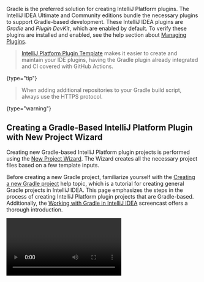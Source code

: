[//]: # (title: Getting Started with Gradle)

<!-- Copyright 2000-2022 JetBrains s.r.o. and other contributors. Use of this source code is governed by the Apache 2.0 license that can be found in the LICENSE file. -->

Gradle is the preferred solution for creating IntelliJ Platform plugins.
The IntelliJ IDEA Ultimate and Community editions bundle the necessary plugins to support Gradle-based development.
These IntelliJ IDEA plugins are _Gradle_ and _Plugin DevKit_, which are enabled by default.
To verify these plugins are installed and enabled, see the help section about [Managing Plugins](https://www.jetbrains.com/help/idea/managing-plugins.html).

> [IntelliJ Platform Plugin Template](https://github.com/JetBrains/intellij-platform-plugin-template) makes it easier to create and maintain your IDE plugins, having the Gradle plugin already integrated and CI covered with GitHub Actions.
>
{type="tip"}

> When adding additional repositories to your Gradle build script, always use the HTTPS protocol.
>
{type="warning"}

## Creating a Gradle-Based IntelliJ Platform Plugin with New Project Wizard

Creating new Gradle-based IntelliJ Platform plugin projects is performed using the [New Project Wizard](https://www.jetbrains.com/help/idea/gradle.html#project_create_gradle).
The Wizard creates all the necessary project files based on a few template inputs.

Before creating a new Gradle project, familiarize yourself with the [Creating a new Gradle project](https://www.jetbrains.com/help/idea/getting-started-with-gradle.html#create_gradle_project) help topic, which is a tutorial for creating general Gradle projects in IntelliJ IDEA.
This page emphasizes the steps in the process of creating IntelliJ Platform plugin projects that are Gradle-based.
Additionally, the [Working with Gradle in IntelliJ IDEA](https://www.youtube.com/watch?v=6V6G3RyxEMk) screencast offers a thorough introduction.

<video href="6V6G3RyxEMk" title="Working with Gradle in IntelliJ IDEA" width="300"/>

Launch the [New Project Wizard](https://www.jetbrains.com/help/idea/gradle.html#project_create_gradle).
It guides you through the Gradle project creation process with two screens.

### New Project Configuration Screen

On the first screen, the type of project is configured:
* From the project type pane on the left, choose <control>Gradle</control>.
* Specify the <control>Project SDK</control> based on the **Java 8** JDK.
  This SDK will be the default JRE used to run Gradle, and the JDK version used to compile the plugin Java sources.

> When targeting 2020.3 and later only, using Java 11 is now required; please see this [blog post](https://blog.jetbrains.com/platform/2020/09/intellij-project-migrates-to-java-11/)
>
{type="note"}

* In the <control>Additional Libraries and Frameworks</control> panel, select <control>Java</control> and <control>IntelliJ Platform Plugin</control>.
  These settings will be used for the remainder of this tutorial.

Optionally:
* To include support for the Kotlin language in the plugin, check the _Kotlin/JVM_ box (circled in green below).
  This option can be selected with or without the <control>Java</control> language.
  See [Kotlin for Plugin Developers](kotlin.md) for more information.
* To create the <path>build.gradle</path> file as a Kotlin build script (<path>build.gradle.kts</path>) rather than Groovy, check the _Kotlin DSL build script_ box (circled in magenta below).

Then click _Next_:

![Select Gradle in the Project Creation Wizard](step1_new_gradle_project.png){width="800"}

### Project Naming/Artifact Coordinates Screen

Expand the <control>Artifact Coordinates</control> section and specify a [GroupId, ArtifactId, and Version](https://www.jetbrains.com/help/idea/gradle.html#project_create_gradle) using [Maven naming](https://maven.apache.org/guides/mini/guide-naming-conventions.html) conventions.
* <control>GroupId</control> is typically a Java package name, and it is used for the Gradle property `project.group` value in the project's <path>build.gradle</path> file.
  For this example, enter `com.example.mycompany`.
* <control>ArtifactId</control> is the default name of the project JAR file (without a version).
  It is also used for the Gradle property `rootProject.name` value in the project's <path>settings.gradle</path> file.
  For this example, enter `my_gradle_plugin`.
* <control>Version</control> is used for the Gradle property `project.version` value in the <path>build.gradle</path> file.
  For this example, enter `1.0`.

The <control>Name</control> field is synced automatically with the specified <control>ArtifactId</control>.

Specify the path for the new project in <control>Location</control> and click <control>Finish</control> to continue and generate the project.

### Components of a Wizard-Generated Gradle IntelliJ Platform Plugin

For the [example](#creating-a-gradle-based-intellij-platform-plugin-with-new-project-wizard) `my_gradle_plugin`, the New Project Wizard creates the following directory content:

```text
my_gradle_plugin
├── build.gradle
├── gradle
│   └── wrapper
│       ├── gradle-wrapper.jar
│       └── gradle-wrapper.properties
├── gradlew
├── gradlew.bat
├── settings.gradle
└── src
    ├── main
    │   ├── java
    │   └── resources
    │       └── META-INF
    │           └── plugin.xml
    └── test
        ├── java
        └── resources
```

* The default IntelliJ Platform <path>build.gradle</path> file (see next paragraph).
* The Gradle Wrapper files, and in particular the <path>gradle-wrapper.properties</path> file, which specifies the version of Gradle to be used to build the plugin.
  If needed, the IntelliJ IDEA Gradle plugin downloads the version of Gradle specified in this file.
* The <path>settings.gradle</path> file, containing a definition of the `rootProject.name`.
* The <path>META-INF</path> directory under the default `main` [SourceSet](https://docs.gradle.org/current/userguide/java_plugin.html#sec:java_project_layout) contains the plugin [configuration file](plugin_configuration_file.md).

> Please note: the generated <path>build.gradle</path> file needs to be adjusted as shown below, as IntelliJ IDEA currently generates template incompatible with gradle-intellij-plugin 1.0 release.
> See [Upgrade Instructions](https://lp.jetbrains.com/gradle-intellij-plugin/) for more details.
>
{type="warning"}

The generated `my_gradle_plugin` project <path>build.gradle</path> file:

```groovy
plugins {
  id 'java'
  id 'org.jetbrains.intellij' version '1.4.0'
}

group 'com.example.mycompany'
version '1.0'
sourceCompatibility = 1.8

repositories {
  mavenCentral()
}
dependencies {
  testImplementation group: 'junit', name: 'junit', version: '4.13.2'
}

// See https://github.com/JetBrains/gradle-intellij-plugin/
intellij {
  version = '2020.1.3'
}
patchPluginXml {
  changeNotes = """
    Add change notes here.<br/>
    <em>most HTML tags may be used</em>"""
}
```

* Two plugins to Gradle are explicitly declared:
  * The [Gradle Java](https://docs.gradle.org/current/userguide/java_plugin.html) plugin.
  * The [gradle-intellij-plugin](https://github.com/JetBrains/gradle-intellij-plugin/).
* The <control>GroupId</control> from the Wizard [Project Naming/Artifact Coordinates Screen](#project-namingartifact-coordinates-screen) is the `project.group` value.
* The <control>Version</control> from the Wizard [Project Naming/Artifact Coordinates Screen](#project-namingartifact-coordinates-screen) is the `project.version` value.
* The `sourceCompatibility` line is injected to enforce using Java 8 JDK to compile Java sources.
* The only comment in the file is a link to the [README.md](https://github.com/JetBrains/gradle-intellij-plugin/blob/master/README.md) for the gradle-intellij-plugin, which is a reference for its configuration DSL.
* The value of the Setup DSL attribute `intellij.version` specifies the version of the IntelliJ Platform to be used to build the plugin.
  It defaults to the version of IntelliJ IDEA that was used to run the New Project Wizard.
* The value of the Patching DSL attribute `patchPluginXml.changeNotes` is set to a placeholder text.

#### Plugin Gradle Properties and Plugin Configuration File Elements

The Gradle properties `rootProject.name` and `project.group` will not, in general, match the respective [plugin configuration file](plugin_configuration_file.md) <path>plugin.xml</path> elements `<name>` and `<id>`.
There is no IntelliJ Platform-related reason they should as they serve different functions.

The `<name>` element (used as the plugin's display name) is often the same as `rootProject.name`, but it can be more explanatory.

The `<id>` value must be a unique identifier over all plugins, typically a concatenation of the specified <control>GroupId</control> and <control>ArtifactId</control>.
Please note that it is impossible to change the `<id>` of a published plugin without losing automatic updates for existing installations.

## Adding Gradle Support to an Existing DevKit-Based IntelliJ Platform Plugin

> See [Revamping Plugins #3 – Migrating from DevKit to the Gradle build system](https://blog.jetbrains.com/platform/2021/12/migrating-from-devkit-to-the-gradle-build-system/) blog post for a step-by-step walk-through.
>
{type="tip"}

Converting a [DevKit-based](using_dev_kit.md) plugin project to a Gradle-based plugin project can be done using the New Project Wizard to create a Gradle-based project around the existing DevKit-based project:
* Ensure the directory containing the DevKit-based IntelliJ Platform plugin project can be fully recovered if necessary.
* Delete all the artifacts of the DevKit-based project:
  * <path>.idea</path> directory
  * <path>[modulename].iml</path> file
  * <path>out</path> directory
* Arrange the existing source files within the project directory in the Gradle [SourceSet](https://docs.gradle.org/current/userguide/java_plugin.html#sec:java_project_layout) format.
* Use the New Project Wizard as though creating a [new Gradle project](#creating-a-gradle-based-intellij-platform-plugin-with-new-project-wizard) from scratch.
* On the [Project Naming/Artifact Coordinates Screen](#project-namingartifact-coordinates-screen) set the values of:
  * <control>GroupId</control> to the existing package in the initial source set.
  * <control>ArtifactId</control> to the name of the existing plugin.
  * <control>Version</control> to the same as the existing plugin.
  * <control>Name</control> to the name of the existing plugin.
    (It should be pre-filled from the <control>ArtifactId</control>)
  * <control>Location</control> to the directory of the existing plugin.
* Click <control>Finish</control> to create the new Gradle-based plugin.
* [Add more modules](https://www.jetbrains.com/help/idea/gradle.html#gradle_add_module) using Gradle [Source Sets](https://www.jetbrains.com/help/idea/gradle.html#gradle_source_sets) as needed.

## Running a Simple Gradle-Based IntelliJ Platform Plugin

Gradle projects are run from the IDE's Gradle Tool window.

### Adding Code to the Project

Before running [`my_gradle_project`](#components-of-a-wizard-generated-gradle-intellij-platform-plugin), some code can be added to provide simple functionality.
See the [Creating Actions](working_with_custom_actions.md) tutorial for step-by-step instructions for adding a menu action.

### Executing the Plugin

Open the Gradle tool window and search for the <control>runIde</control> task:
* If it's not on the list, hit the [Refresh](https://www.jetbrains.com/help/idea/jetgradle-tool-window.html#1eeec055) button at the top of the Gradle tool window.
* Or [Create a new Gradle Run Configuration](https://www.jetbrains.com/help/idea/create-run-debug-configuration-gradle-tasks.html).

![Gradle Tool Window](gradle_tasks_in_tool_window.png){width="398"}

Double-click on the <control>runIde</control> task to execute it.
See the IntelliJ IDEA help for more information about [Working with Gradle tasks](https://www.jetbrains.com/help/idea/gradle.html#96bba6c3).

To debug your plugin in a _standalone_ IDE instance, please see [How to Debug Your Own IntelliJ IDEA Instance](https://medium.com/agorapulse-stories/how-to-debug-your-own-intellij-idea-instance-7d7df185a48d) blog post.
